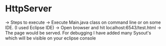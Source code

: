 # HttpServer

-> Steps to execute
-> Execute Main.java class on command line or on some IDE. (I used Eclipse IDE)
-> Open browser and hit localhost:6543/test.html
-> The page would be served. For debugging I have added many Sysout's which will be visible on your eclipse console 
